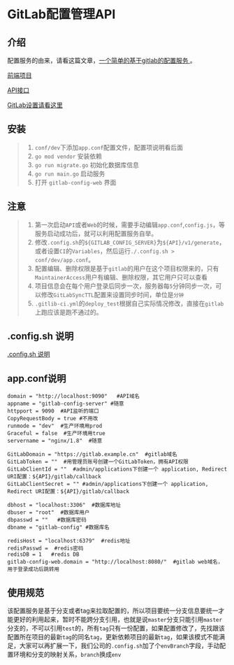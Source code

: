 # GitLab配置管理API

## 介绍
配置服务的由来，请看这篇文章，[一个简单的基于gitlab的配置服务
](https://juejin.im/post/5dc0036cf265da4d4704246a)。

[前端项目](https://github.com/iroben/gitlab-config-web)

[API接口](https://github.com/iroben/gitlab-config-server)

[GitLab设置请看这里](https://juejin.im/post/5dde281be51d45330766503f)

## 安装
> 1. `conf/dev`下添加`app.conf`配置文件，配置项说明看后面
> 2. `go mod vendor` 安装依赖
> 3. `go run migrate.go` 初始化数据库信息
> 4. `go run main.go` 启动服务
> 5. 打开 `gitlab-config-web` 界面

## 注意
> 1. 第一次启动`API`或者`Web`的时候，需要手动编辑`app.conf`,`config.js`，等服务启动成功后，就可以利用配置服务自举。
> 2. 修改`.config.sh`的`${GITLAB_CONFIG_SERVER}`为`${API}/v1/generate`，或者设置`CI`的`Variables`，然后运行`./.config.sh > conf/dev/app.conf`。
> 3. 配置编辑、删除权限是基于`gitlab`的用户在这个项目权限来的，只有`MaintainerAccess`用户有编辑、删除权限，其它用户只可以查看
> 4. 项目信息会在每个用户登录后同步一次，服务器每`5`分钟同步一次，可以修改`GitLabSyncTTL`配置来设置同步时间，单位是`分钟`
> 5. `.gitlib-ci.yml`的`deploy_test`根据自己实际情况修改，直接在`gitlab`上跑应该是跑不通过的。

## .config.sh 说明

[.config.sh 说明](https://github.com/iroben/gitlab-config-server/blob/master/config.MD)


## app.conf说明
    domain = "http://localhost:9090"   #API域名
    appname = "gitlab-config-server" #随意
    httpport = 9090  #API监听的端口
    CopyRequestBody = true #不用改
    runmode = "dev"  #生产环境用prod
    Graceful = false  #生产环境用true
    servername = "nginx/1.8"  #随意

    GitLabDomain = "https://gitlab.example.cn"  #gitlab域名
    GitLabToken = ""  #用管理员账号创建一个GitLabToken，拥有API权限
    GitLabClientId = ""  #admin/applications下创建一个 application, Redirect URI配置：${API}/gitlab/callback
    GitLabClientSecret = "" #admin/applications下创建一个 application, Redirect URI配置：${API}/gitlab/callback

    dbhost = "localhost:3306"  #数据库地址
    dbuser = "root"  #数据库用户
    dbpasswd = ""   #数据库密码
    dbname = "gitlab-config" #数据库名

    redisHost = "localhost:6379"  #redis地址
    redisPasswd =  #redis密码
    redisDB = 1   #redis DB
    gitlab-config-web.domain = "http://localhost:8080/"  #gitlab web域名，用于登录成功后跳转用


## 使用规范

该配置服务是基于分支或者tag来拉取配置的，所以项目要统一分支信息要统一才能更好的利用起来，暂时不能跨分支引用，也就是说`master`分支只能引用`master`分支的，不可以引用`test`的，所有`tag`只有一份配置，如果配置修改了，先找跟该配置所在项目的最新`tag`的同名`tag`，更新依赖项目的最新`tag`，如果该模式不能满足，大家可以再扩展一下，我们公司的`.config.sh`加了个`envBranch`字段，手动配置环境和分支的映射关系，`branch`换成`env`
